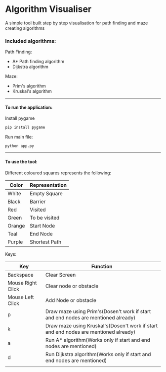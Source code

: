 # Algorithm Visualiser

A simple tool built step by step visualisation for path finding and maze creating algorithms 

### Included algorithms:

Path Finding:
* A* Path finding algorithm
* Dijkstra algorithm

Maze:
* Prim's algorithm
* Kruskal's algorithm

---
#### To run the application:

Install pygame
```bash
pip install pygame
```

Run main file:
```
python app.py
```
---
#### To use the tool:
Different coloured squares represents the following:

|  Color 	|   Representation	|  
|---	|---	|
|   White	|  Empty Square 	|
|   Black	| Barrier  	|
|   Red	|   Visited	|
|   Green	|  To be visited 	|
|   Orange	|   Start Node	|
|   Teal	|   End Node	|
|   Purple	|   Shortest Path	|

Keys:

|   Key	|   Function	|
|---	|---	|
| Backspace  	|  Clear Screen 	|
|   Mouse Right Click	|   Clear node or obstacle	|
|   Mouse Left Click	|   Add Node or obstacle	|
| p  	|  Draw maze using Prim's(Dosen't work if start and end nodes are mentioned already) 	|
|  k 	|  Draw maze using Kruskal's(Dosen't work if start and end nodes are mentioned already)	|
| a  	|  Run A* algorithm(Works only if start and end nodes are mentioned)	|
| d  	|  Run Dijkstra algorithm(Works only if start and end nodes are mentioned)	|
|   	|  	|